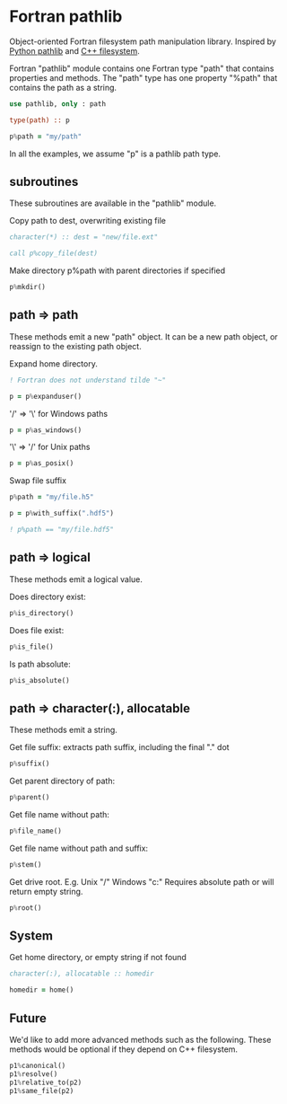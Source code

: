 # Fortran pathlib

Object-oriented Fortran filesystem path manipulation library.
Inspired by
[Python pathlib](https://docs.python.org/3/library/pathlib.html)
and
[C++ filesystem](https://en.cppreference.com/w/cpp/filesystem).

Fortran "pathlib" module contains one Fortran type "path" that contains properties and methods.
The "path" type has one property "%path" that contains the path as a string.

```fortran
use pathlib, only : path

type(path) :: p

p%path = "my/path"
```

In all the examples, we assume "p" is a pathlib path type.

## subroutines

These subroutines are available in the "pathlib" module.

Copy path to dest, overwriting existing file

```fortran
character(*) :: dest = "new/file.ext"

call p%copy_file(dest)
```

Make directory p%path with parent directories if specified

```fortran
p%mkdir()
```

## path => path

These methods emit a new "path" object.
It can be a new path object, or reassign to the existing path object.

Expand home directory.

```fortran
! Fortran does not understand tilde "~"

p = p%expanduser()
```

'/' => '\\' for Windows paths

```fortran
p = p%as_windows()
```

 '\\' => '/' for Unix paths

```fortran
p = p%as_posix()
```

Swap file suffix

```fortran
p%path = "my/file.h5"

p = p%with_suffix(".hdf5")

! p%path == "my/file.hdf5"
```

## path => logical

These methods emit a logical value.

Does directory exist:

```fortran
p%is_directory()
```

Does file exist:

```fortran
p%is_file()
```

Is path absolute:

```fortran
p%is_absolute()
```

## path => character(:), allocatable

These methods emit a string.

Get file suffix: extracts path suffix, including the final "." dot

```fortran
p%suffix()
```

Get parent directory of path:

```fortran
p%parent()
```

Get file name without path:

```fortran
p%file_name()
```

Get file name without path and suffix:

```fortran
p%stem()
```

Get drive root. E.g. Unix "/"  Windows "c:"
Requires absolute path or will return empty string.

```fortran
p%root()
```

## System

Get home directory, or empty string if not found

```fortran
character(:), allocatable :: homedir

homedir = home()
```

## Future

We'd like to add more advanced methods such as the following.
These methods would be optional if they depend on C++ filesystem.

```fortran
p1%canonical()
p1%resolve()
p1%relative_to(p2)
p1%same_file(p2)
```
